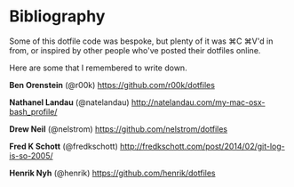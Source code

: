 # Bibliography

Some of this dotfile code was bespoke, but plenty of it was ⌘C ⌘V'd in from, or inspired by other people who've posted their dotfiles online. 

Here are some that I remembered to write down.

**Ben Orenstein** (@r00k)
https://github.com/r00k/dotfiles

**Nathanel Landau** (@natelandau)
http://natelandau.com/my-mac-osx-bash_profile/

**Drew Neil** (@nelstrom)
https://github.com/nelstrom/dotfiles

**Fred K Schott** (@fredkschott)
http://fredkschott.com/post/2014/02/git-log-is-so-2005/

**Henrik Nyh** (@henrik)
https://github.com/henrik/dotfiles
